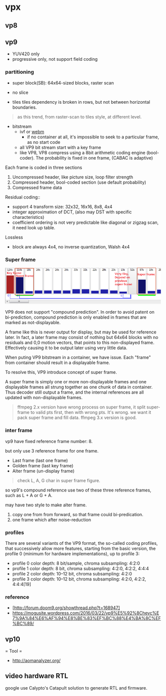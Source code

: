 # vpx
## vp8
## vp9
- YUV420 only
- progressive only, not support field coding

### partitioning
- super block(SB): 64x64-sized blocks, raster scan

- no slice
- tiles
    tiles dependency is broken in rows, but not between horizontal boundaries.

> as this trend, from raster-scan to tiles style, at different level.

- bitstream
    - ivf or [webm](mkv.wiki#webm)
        - if no container at all, it's impossible to seek to a particular frame, as no start code
    - all VP9 bit stream start with a key frame
    - like VP8, VP8 compress using a 8bit arithmetic coding engine (bool-coder). The probability is fixed in one frame, (CABAC is adaptive)

Each frame is coded in three sections

1. Uncompressed header, like picture size, loop filter strength
1. Compressed header, bool-coded section (use default probability)
1. Compressed frame data

Residual coding::

- support 4 transform size: 32x32, 16x16, 8x8, 4x4
- integer approximation of DCT, (also may DST with specific characteristics)
- coefficient ordering is not very predictable like diagonal or zigzag scan, it need look up table.

Lossless

- block are always 4x4, no inverse quantization, Walsh 4x4

### Super frame

![super frame](img/super_frame.png)

VP9 does not support "compound prediction". In order to avoid patent on bi-prediction, compound prediction is only enabled in frames that are marked as not-displayable.

A frame like this is never output for display, but may be used for reference later. In fact, a later frame may consist of nothing but 64x64 blocks  with no residuals and 0,0 motion vectors, that points to this non-displayed frame. Effectively causing it to be output later using very little data.

When puting VP9 bitstream in a container, we have issue. Each "frame" from container should result in a displayable frame.

To resolve this, VP9 introduce concept of super frame.

A super frame is simply one or more non-displayable frames and one displayable frames all strung together as one chunk of data in container. Thus decoder still output a frame, and the internal references are all updated with non-displayable frames.

> ffmpeg 2.x version have wrong process on super frame, it split super-frame to valid pts first, then with wrong pts. It's wrong. we want it pack super frame and fill data.
> ffmpeg 3.x version is good.

### inter frame

vp9 have fixed reference frame number: 8.

but only use 3 reference frame for one frame.

- Last frame (last one frame)
- Golden frame (last key frame)
- Alter frame (un-display frame)

> check L, A, G char in super frame figure.

so vp9's compound reference use two of these three reference frames, such as L + A or G + A.

may have two style to make alter frame.

1. copy one from from forward, so that frame could bi-predication.
1. one frame which after noise-reduction

### profiles

There are several variants of the VP9 format, the so-called coding profiles, that successively allow more features, starting from the basic version, the profile 0 (minimum for hardware implementations), up to profile 3:

- profile 0
color depth: 8 bit/sample, chroma subsampling: 4:2:0
- profile 1
color depth: 8 bit, chroma subsampling: 4:2:0, 4:2:2, 4:4:4
- profile 2
color depth: 10–12 bit, chroma subsampling: 4:2:0
- profile 3
color depth: 10–12 bit, chroma subsampling: 4:2:0, 4:2:2, 4:4:4[19]

### reference
- [http://forum.doom9.org/showthread.php?t=168947]
- https://mogusite.wordpress.com/2016/03/22/vp9%E5%92%8Chevc%E7%9A%84%E6%AF%94%E8%BE%83%EF%BC%88%E4%BA%8C%EF%BC%89/

## vp10

= Tool =
- http://aomanalyzer.org/

## video hardware RTL

google use  Calypto's Catapult solution to generate RTL and firmware.
